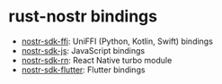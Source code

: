 # rust-nostr bindings

- [nostr-sdk-ffi](./nostr-sdk-ffi): UniFFI (Python, Kotlin, Swift) bindings
- [nostr-sdk-js](./nostr-sdk-js): JavaScript bindings
- [nostr-sdk-rn](./nostr-sdk-rn): React Native turbo module
- [nostr-sdk-flutter](https://github.com/rust-nostr/nostr-sdk-flutter): Flutter bindings
